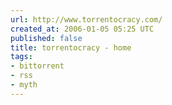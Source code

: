 ```yaml
---
url: http://www.torrentocracy.com/
created_at: 2006-01-05 05:25 UTC
published: false
title: torrentocracy - home
tags:
- bittorrent
- rss
- myth
---
```



